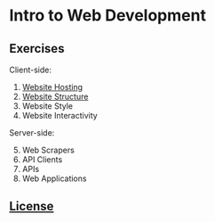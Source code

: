# Intro to Web Development

## Exercises

Client-side:

  1. [Website Hosting](/exercises/open-source/exercise.md)
  2. [Website Structure](/exercises/website-structure/exercise.md)
  3. Website Style
  4. Website Interactivity

Server-side:

  5. Web Scrapers
  6. API Clients
  7. APIs
  8. Web Applications

## [License](/LICENSE)
